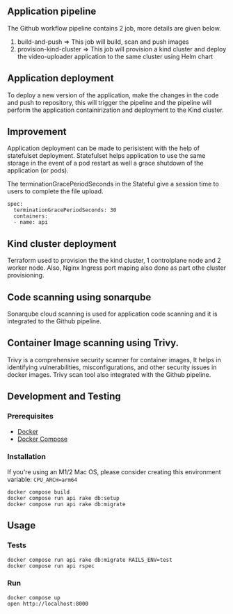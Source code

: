 ## Application pipeline
The Github workflow pipeline contains 2 job, more details are given below.

 1. build-and-push => This job will build, scan and push images
 2. provision-kind-cluster => This job will provision a kind cluster and deploy the video-uploader application to the same cluster using Helm chart

## Application deployment
To deploy a new version of the application, make the changes in the code and push to repository, this will trigger the pipeline and the pipeline will perform the application containirization and deployment to the Kind cluster.

## Improvement
Application deployment can be made to perisistent with the help of statefulset deployment. Statefulset helps application to use the same storage in the event of a pod restart as well a grace shutdown of the application (or pods). 

The terminationGracePeriodSeconds in the Stateful give a session time to users to complete the file upload.

```shell
spec:
  terminationGracePeriodSeconds: 30
  containers:
  - name: api
```

## Kind cluster deployment
Terraform used to provision the the kind cluster, 1 controlplane node and 2 worker node. Also, Nginx Ingress port maping also done as part othe cluster provisioning.

## Code scanning using sonarqube
Sonarqube cloud scanning is used for application code scanning and it is integrated to the Github pipeline.

## Container Image scanning using Trivy.
Trivy is a comprehensive security scanner for container images, It helps in identifying vulnerabilities, misconfigurations, and other security issues in docker images. Trivy scan tool also integrated with the Github pipeline.

## Development and Testing
### Prerequisites

- [Docker](https://www.docker.com/)
- [Docker Compose](https://docs.docker.com/compose/)

### Installation
If you're using an M1/2 Mac OS, please consider creating this environment variable:
`CPU_ARCH=arm64`

```shell
docker compose build
docker compose run api rake db:setup
docker compose run api rake db:migrate
```

## Usage
### Tests

```shell
docker compose run api rake db:migrate RAILS_ENV=test
docker compose run api rspec
```

### Run

```shell
docker compose up
open http://localhost:8000
```
